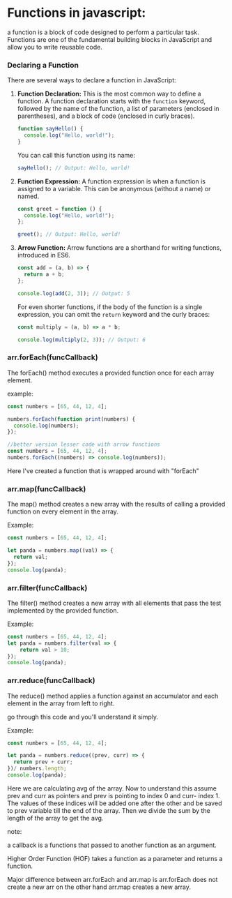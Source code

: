 # Functions in javascript:

a function is a block of code designed to perform a particular task. Functions are one of the fundamental building blocks in JavaScript and allow you to write reusable code.

### Declaring a Function

There are several ways to declare a function in JavaScript:

1. **Function Declaration:**
   This is the most common way to define a function. A function declaration starts with the `function` keyword, followed by the name of the function, a list of parameters (enclosed in parentheses), and a block of code (enclosed in curly braces).

   ```javascript
   function sayHello() {
     console.log("Hello, world!");
   }
   ```

   You can call this function using its name:

   ```javascript
   sayHello(); // Output: Hello, world!
   ```

2. **Function Expression:**
   A function expression is when a function is assigned to a variable. This can be anonymous (without a name) or named.

   ```javascript
   const greet = function () {
     console.log("Hello, world!");
   };

   greet(); // Output: Hello, world!
   ```

3. **Arrow Function:**
   Arrow functions are a shorthand for writing functions, introduced in ES6.

   ```javascript
   const add = (a, b) => {
     return a + b;
   };

   console.log(add(2, 3)); // Output: 5
   ```

   For even shorter functions, if the body of the function is a single expression, you can omit the `return` keyword and the curly braces:

   ```javascript
   const multiply = (a, b) => a * b;

   console.log(multiply(2, 3)); // Output: 6
   ```

### arr.forEach(funcCallback)

The forEach() method executes a provided function once for each array element.

example:

```javascript
const numbers = [65, 44, 12, 4];

numbers.forEach(function print(numbers) {
  console.log(numbers);
});

//better version lesser code with arrow functions
const numbers = [65, 44, 12, 4];
numbers.forEach((numbers) => console.log(numbers));
```

Here I've created a function that is wrapped around with "forEach"

### arr.map(funcCallback)

The map() method creates a new array with the results of calling a provided function on every element in the array.

Example:

```Javascript
const numbers = [65, 44, 12, 4];

let panda = numbers.map((val) => {
  return val;
});
console.log(panda);
```

### arr.filter(funcCallback)

The filter() method creates a new array with all elements that pass the test implemented by the provided function.

Example:

```Javascript
const numbers = [65, 44, 12, 4];
let panda = numbers.filter(val => {
    return val > 10;
});
console.log(panda);
```

### arr.reduce(funcCallback)

The reduce() method applies a function against an accumulator and each element in the array from left to right.

go through this code and you'll understand it simply.

Example:

```Javascript
const numbers = [65, 44, 12, 4];

let panda = numbers.reduce((prev, curr) => {
  return prev + curr;
})/ numbers.length;
console.log(panda);

```

Here we are calculating avg of the array.
Now to understand this assume prev and curr as pointers and prev is pointing to index 0 and curr- index 1. The values of these indices will be added one after the other and be saved to prev variable till the end of the array.
Then we divide the sum by the length of the array to get the avg.

note:

a callback is a functions that passed to another function as an argument.

Higher Order Function (HOF) takes a function as a parameter and returns a function.

Major difference between arr.forEach and arr.map is arr.forEach does not create a new arr on the other hand arr.map creates a new array.
